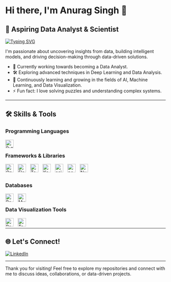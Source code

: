 # Hi there, I'm Anurag Singh 👋

## 🌟 Aspiring Data Analyst & Scientist 

[![Typing SVG](https://readme-typing-svg.herokuapp.com?font=Poppins&size=32&lines=Data+Analyst+Enthusiast;Machine+Learning+Enthusiast)](https://git.io/typing-svg)

I'm passionate about uncovering insights from data, building intelligent models, and driving decision-making through data-driven solutions.

- 🎯 Currently working towards becoming a Data Analyst.
- 🛠️ Exploring advanced techniques in Deep Learning and Data Analysis.
- 🌱 Continuously learning and growing in the fields of AI, Machine Learning, and Data Visualization.
- ⚡ Fun fact: I love solving puzzles and understanding complex systems.

---

## 🛠️ Skills & Tools

### Programming Languages
<img align="left" alt="Python" width="26px" src="https://cdn.jsdelivr.net/gh/devicons/devicon/icons/python/python-original.svg" style="padding-right:10px;" />

<br />

### Frameworks & Libraries
<img align="left" alt="OpenCV" width="26px" src="https://upload.wikimedia.org/wikipedia/commons/3/32/OpenCV_Logo_with_text_svg_version.svg" style="padding-right:10px;" />
<img align="left" alt="Flask" width="26px" src="https://cdn.jsdelivr.net/gh/devicons/devicon/icons/flask/flask-original.svg" style="padding-right:10px;" />
<img align="left" alt="TensorFlow" width="26px" src="https://cdn.jsdelivr.net/gh/devicons/devicon/icons/tensorflow/tensorflow-original.svg" style="padding-right:10px;" />
<img align="left" alt="Keras" width="26px" src="https://upload.wikimedia.org/wikipedia/commons/a/ae/Keras_logo.svg" style="padding-right:10px;" />
<img align="left" alt="scikit-learn" width="26px" src="https://upload.wikimedia.org/wikipedia/commons/0/05/Scikit_learn_logo_small.svg" style="padding-right:10px;" />
<img align="left" alt="pandas" width="26px" src="https://cdn.jsdelivr.net/gh/devicons/devicon/icons/pandas/pandas-original.svg" style="padding-right:10px;" />
<img align="left" alt="NumPy" width="26px" src="https://cdn.jsdelivr.net/gh/devicons/devicon/icons/numpy/numpy-original.svg" style="padding-right:10px;" />

<br />
<br />

### Databases
<img align="left" alt="PostgreSQL" width="26px" src="https://cdn.jsdelivr.net/gh/devicons/devicon/icons/postgresql/postgresql-original.svg" style="padding-right:10px;" />
<img align="left" alt="MySQL" width="26px" src="https://cdn.jsdelivr.net/gh/devicons/devicon/icons/mysql/mysql-original.svg" style="padding-right:10px;" />

<br />

### Data Visualization Tools
<img align="left" alt="Power BI" width="26px" src="https://upload.wikimedia.org/wikipedia/commons/c/cf/New_Power_BI_Logo.svg" style="padding-right:10px;" />
<img align="left" alt="Tableau" width="26px" src="https://cdn.worldvectorlogo.com/logos/tableau-software.svg" style="padding-right:10px;" />


<br />

---

## 🌐 Let's Connect!

[![LinkedIn](https://img.shields.io/badge/LinkedIn-0A66C2?style=for-the-badge&logo=linkedin&logoColor=white)](https://www.linkedin.com/in/anuragsingh0)

---

Thank you for visiting! Feel free to explore my repositories and connect with me to discuss ideas, collaborations, or data-driven projects.
